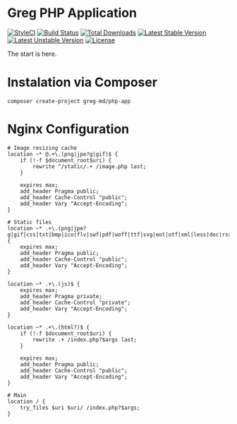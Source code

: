 # Greg PHP Application

[![StyleCI](https://styleci.io/repos/40569087/shield?style=flat)](https://styleci.io/repos/40569087)
[![Build Status](https://travis-ci.org/greg-md/php-app.svg)](https://travis-ci.org/greg-md/php-app)
[![Total Downloads](https://poser.pugx.org/greg-md/php-app/d/total.svg)](https://packagist.org/packages/greg-md/php-app)
[![Latest Stable Version](https://poser.pugx.org/greg-md/php-app/v/stable.svg)](https://packagist.org/packages/greg-md/php-app)
[![Latest Unstable Version](https://poser.pugx.org/greg-md/php-app/v/unstable.svg)](https://packagist.org/packages/greg-md/php-app)
[![License](https://poser.pugx.org/greg-md/php-app/license.svg)](https://packagist.org/packages/greg-md/php-app)

The start is here.

# Instalation via Composer

`composer create-project greg-md/php-app`

# Nginx Configuration

```nginx
# Image resizing cache
location ~* @.+\.(png|jpe?g|gif)$ {
    if (!-f $document_root$uri) {
        rewrite ^/static/.+ /image.php last;
    }

    expires max;
    add_header Pragma public;
    add_header Cache-Control "public";
    add_header Vary "Accept-Encoding";
}

# Static files
location ~* .+\.(png|jpe?g|gif|css|txt|bmp|ico|flv|swf|pdf|woff|ttf|svg|eot|otf|xml|less|doc|rss|zip|mp3|rar|exe|wmv|doc|avi|ppt|mpg|mpeg|tif|wav|mov|psd|ai|xls|mp4|m4a|dat|dmg|iso|m4v|torrent)$ {
    expires max;
    add_header Pragma public;
    add_header Cache-Control "public";
    add_header Vary "Accept-Encoding";
}

location ~* .+\.(js)$ {
    expires max;
    add_header Pragma private;
    add_header Cache-Control "private";
    add_header Vary "Accept-Encoding";
}

location ~* .+\.(html?)$ {
    if (!-f $document_root$uri) {
        rewrite .+ /index.php?$args last;
    }

    expires max;
    add_header Pragma public;
    add_header Cache-Control "public";
    add_header Vary "Accept-Encoding";
}

# Main
location / {
    try_files $uri $uri/ /index.php?$args;
}
```